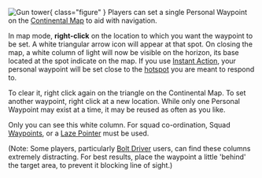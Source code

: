 ![
[Gun tower](../locations/Gun_tower.md) ](../images/Personal_waypoint.jpg){
class="figure" } Players can set a single Personal Waypoint on the
[Continental Map](../etc/Continental_Map.md) to aid with navigation.

In map mode, <b>right-click</b> on the location to which you want the waypoint
to be set. A white triangular arrow icon will appear at that spot. On closing
the map, a white column of light will now be visible on the horizon, its base
located at the spot indicate on the map. If you use
[Instant Action](Instant_Action.md), your personal waypoint will be set close to
the [hotspot](Hotspot.md) you are meant to respond to.

To clear it, right click again on the triangle on the Continental Map. To set
another waypoint, right click at a new location. While only one Personal
Waypoint may exist at a time, it may be reused as often as you like.

Only you can see this white column. For squad co-ordination, Squad
[Waypoints](Waypoint.md), or a [Laze Pointer](../weapons/Laze_Pointer.md) must
be used.

(Note: Some players, particularly [Bolt Driver](../weapons/Bolt_Driver.md)
users, can find these columns extremely distracting. For best results, place the
waypoint a little 'behind' the target area, to prevent it blocking line of
sight.)
